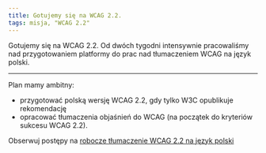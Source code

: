 ```yaml
---
title: Gotujemy się na WCAG 2.2.
tags: misja, "WCAG 2.2"
---
```


Gotujemy się na WCAG 2.2. Od dwóch tygodni intensywnie pracowaliśmy nad przygotowaniem platformy do prac nad tłumaczeniem WCAG na język polski. 

<!--more-->

---

Plan mamy ambitny:
  - przygotować polską wersję WCAG 2.2, gdy tylko W3C opublikuje rekomendację
  - opracować tłumaczenia objaśnień do WCAG (na początek do kryteriów sukcesu WCAG 2.2).

Obserwuj postępy na [robocze tłumaczenie WCAG 2.2 na język polski](https://wcag.irdpl.pl/guidelines/22/ )



